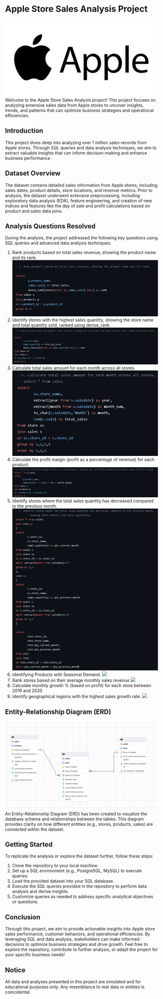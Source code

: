 # Apple Store Sales Analysis Project
![Banner Image](https://github.com/Deepthi-M-181297/Apple-Store-Sales-Analysis-Project/blob/main/Apple_logo)
Welcome to the Apple Store Sales Analysis project! This project focuses on analyzing extensive
sales data from Apple stores to uncover insights, trends, and patterns that can optimize
business strategies and operational efficiencies.
## Introduction
This project dives deep into analyzing over 1 million sales records from Apple stores. Through
SQL queries and data analysis techniques, we aim to extract valuable insights that can inform
decision-making and enhance business performance.
## Dataset Overview
The dataset contains detailed sales information from Apple stores, including sales dates,
product details, store locations, and revenue metrics. Prior to analysis, the dataset underwent
extensive preprocessing, including exploratory data analysis (EDA), feature engineering, and
creation of new indices and features like the day of sale and profit calculations based on product
and sales data joins.
## Analysis Questions Resolved
During the analysis, the project addressed the following key questions using SQL queries and
advanced data analysis techniques:
1. Rank products based on total sales revenue, showing the product name and its rank.
![](https://github.com/Deepthi-M-181297/Apple-Store-Sales-Analysis-Project/blob/main/s1.png)
2. Identify stores with the highest sales quantity, showing the store name and total
quantity sold, ranked using dense_rank.
![](https://github.com/Deepthi-M-181297/Apple-Store-Sales-Analysis-Project/blob/main/s2.png)
3. Calculate total sales amount for each month across all stores.
![](https://github.com/Deepthi-M-181297/Apple-Store-Sales-Analysis-Project/blob/main/s3.png)
4. Calculate the profit margin (profit as a percentage of revenue) for each product.
![](https://github.com/Deepthi-M-181297/Apple-Store-Sales-Analysis-Project/blob/main/s4.png)
5. Identify stores where the total sales quantity has decreased compared to the previous month.
![](https://github.com/Deepthi-M-181297/Apple-Store-Sales-Analysis-Project/blob/main/s5.png)
6. Identifying Products with Seasonal Demand.
![](insert_image_link_here)
7. Rank stores based on their average monthly sales revenue
![](insert_image_link_here)
8. Calculate monthly growth % (based on profit) for each store between 2019 and 2020
![]()
9. Identify geographical regions with the highest sales growth rate.
![](insert_image_link_here)
## Entity-Relationship Diagram (ERD)
![ERD Image](https://github.com/Deepthi-M-181297/Apple-Store-Sales-Analysis-Project/blob/main/ERD_diagram_Apple.png)
An Entity-Relationship Diagram (ERD) has been created to visualize the database schema and
relationships between the tables. This diagram provides clarity on how different entities (e.g.,
stores, products, sales) are connected within the dataset.
## Getting Started
To replicate the analysis or explore the dataset further, follow these steps:
1. Clone the repository to your local machine.
2. Set up a SQL environment (e.g., PostgreSQL, MySQL) to execute queries.
3. Load the provided dataset into your SQL database.
4. Execute the SQL queries provided in the repository to perform data analysis and derive
insights.
5. Customize queries as needed to address specific analytical objectives or questions.
## Conclusion
Through this project, we aim to provide actionable insights into Apple store sales performance,
customer behaviors, and operational efficiencies. By leveraging SQL and data analysis,
stakeholders can make informed decisions to optimize business strategies and drive growth.
Feel free to explore the repository, contribute to further analysis, or adapt the project for your
specific business needs!
## Notice

All data and analyses presented in this project are simulated and for educational purposes only.
Any resemblance to real data or entities is coincidental.
